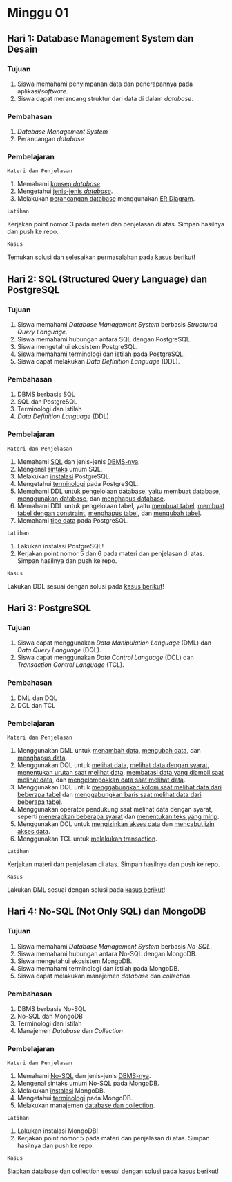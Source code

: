 # Minggu 01

## Hari 1: Database Management System dan Desain
### Tujuan
1. Siswa memahami penyimpanan data dan penerapannya pada aplikasi/*software*.
2. Siswa dapat merancang struktur dari data di dalam *database*.

### Pembahasan
1. *Database Management System*
2. Perancangan *database*

### Pembelajaran
```
Materi dan Penjelasan
```
1. Memahami [konsep *database*](https://en.wikipedia.org/wiki/Database).
2. Mengetahui [jenis-jenis *database*](https://www.javatpoint.com/types-of-databases).
3. Melakukan [perancangan database](https://en.wikipedia.org/wiki/Database_design) menggunakan [ER Diagram](https://www.tutorialspoint.com/dbms/er_diagram_representation.htm).

```
Latihan
```
Kerjakan point nomor 3 pada materi dan penjelasan di atas. Simpan hasilnya dan push ke repo.

```
Kasus
```
Temukan solusi dan selesaikan permasalahan pada [kasus berikut](../kasus/01-01.md)!

## Hari 2: SQL (Structured Query Language) dan PostgreSQL
### Tujuan
1. Siswa memahami *Database Management System* berbasis *Structured Query Language*.
2. Siswa memahami hubungan antara SQL dengan PostgreSQL.
3. Siswa mengetahui ekosistem PostgreSQL.
4. Siswa memahami terminologi dan istilah pada PostgreSQL.
5. Siswa dapat melakukan *Data Definition Language* (DDL).

### Pembahasan
1. DBMS berbasis SQL
2. SQL dan PostgreSQL
3. Terminologi dan Istilah
4. *Data Definition Language* (DDL)

### Pembelajaran
```
Materi dan Penjelasan
```
1. Memahami [SQL](https://en.wikipedia.org/wiki/SQL) dan jenis-jenis [DBMS-nya](https://db-engines.com/en/ranking/relational+dbms).
2. Mengenal [sintaks](https://www.tutorialspoint.com/sql/sql-syntax.htm) umum SQL.
3. Melakukan [instalasi](https://www.tutorialspoint.com/postgresql/postgresql_environment.htm) PostgreSQL.
4. Mengetahui [terminologi](https://www.postgresql.org/docs/13/glossary.html) pada PostgreSQL.
5. Memahami DDL untuk pengelolaan database, yaitu [membuat database](https://www.tutorialspoint.com/postgresql/postgresql_create_database.htm), [menggunakan database](https://www.tutorialspoint.com/postgresql/postgresql_select_database.htm), dan [menghapus database](https://www.tutorialspoint.com/postgresql/postgresql_select_database.htm).
6. Memahami DDL untuk pengelolaan tabel, yaitu [membuat tabel](https://www.tutorialspoint.com/postgresql/postgresql_create_table.htm), [membuat tabel dengan constraint](https://www.tutorialspoint.com/postgresql/postgresql_constraints.htm), [menghapus tabel](https://www.tutorialspoint.com/postgresql/postgresql_drop_table.htm), dan [mengubah tabel](https://www.tutorialspoint.com/postgresql/postgresql_alter_command.htm).
7. Memahami [tipe data](https://www.tutorialspoint.com/postgresql/postgresql_data_types.htm) pada PostgreSQL.

```
Latihan
```
1. Lakukan instalasi PostgreSQL!
2. Kerjakan point nomor 5 dan 6 pada materi dan penjelasan di atas. Simpan hasilnya dan push ke repo.

```
Kasus
```
Lakukan DDL sesuai dengan solusi pada [kasus berikut](../kasus/01-01.md)!

## Hari 3: PostgreSQL
### Tujuan
1. Siswa dapat menggunakan *Data Manipulation Language* (DML) dan *Data Query Language* (DQL).
2. Siswa dapat menggunakan *Data Control Language* (DCL) dan *Transaction Control Language* (TCL).

### Pembahasan
1. DML dan DQL
2. DCL dan TCL

### Pembelajaran
```
Materi dan Penjelasan
```
1. Menggunakan DML untuk [menambah data](https://www.tutorialspoint.com/postgresql/postgresql_insert_query.htm), [mengubah data](https://www.tutorialspoint.com/postgresql/postgresql_update_query.htm), dan [menghapus data](https://www.tutorialspoint.com/postgresql/postgresql_delete_query.htm).
2. Menggunakan DQL untuk [melihat data](https://www.tutorialspoint.com/postgresql/postgresql_select_query.htm), [melihat data dengan syarat](https://www.tutorialspoint.com/postgresql/postgresql_where_clause.htm), [menentukan urutan saat melihat data](https://www.tutorialspoint.com/postgresql/postgresql_order_by.htm), [membatasi data yang diambil saat melihat data](https://www.tutorialspoint.com/postgresql/postgresql_limit_clause.htm), dan [mengelompokkan data saat melihat data](https://www.tutorialspoint.com/postgresql/postgresql_group_by.htm).
3. Menggunakan DQL untuk [menggabungkan kolom saat melihat data dari beberapa tabel](https://www.tutorialspoint.com/postgresql/postgresql_using_joins.htm) dan [menggabungkan baris saat melihat data dari beberapa tabel](https://www.tutorialspoint.com/postgresql/postgresql_unions_clause.htm).
4. Menggunakan operator pendukung saat melihat data dengan syarat, seperti [menerapkan beberapa syarat](https://www.tutorialspoint.com/postgresql/postgresql_and_or_clauses.htm) dan [menentukan teks yang mirip](https://www.tutorialspoint.com/postgresql/postgresql_like_clause.htm).
5. Menggunakan DCL untuk [mengizinkan akses data](https://www.postgresqltutorial.com/postgresql-administration/postgresql-grant/) dan [mencabut izin akses data](https://www.postgresqltutorial.com/postgresql-administration/postgresql-revoke/).
6. Menggunakan TCL untuk [melakukan transaction](https://www.postgresqltutorial.com/postgresql-transaction/).

```
Latihan
```
Kerjakan materi dan penjelasan di atas. Simpan hasilnya dan push ke repo.

```
Kasus
```
Lakukan DML sesuai dengan solusi pada [kasus berikut](../kasus/01-01.md)!

## Hari 4: No-SQL (Not Only SQL) dan MongoDB
### Tujuan
1. Siswa memahami *Database Management System* berbasis *No-SQL*.
2. Siswa memahami hubungan antara No-SQL dengan MongoDB.
3. Siswa mengetahui ekosistem MongoDB.
4. Siswa memahami terminologi dan istilah pada MongoDB.
5. Siswa dapat melakukan manajemen *database* dan *collection*.

### Pembahasan
1. DBMS berbasis No-SQL
2. No-SQL dan MongoDB
3. Terminologi dan Istilah
4. Manajemen *Database* dan *Collection*

### Pembelajaran
```
Materi dan Penjelasan
```
1. Memahami [No-SQL](https://en.wikipedia.org/wiki/NoSQL) dan jenis-jenis [DBMS-nya](https://db-engines.com/en/ranking/document+store).
2. Mengenal [sintaks](https://www.mongodb.com/basics/examples) umum No-SQL pada MongoDB.
3. Melakukan [instalasi](https://www.mongodbtutorial.org/getting-started/install-mongodb/) MongoDB.
4. Mengetahui [terminologi](https://docs.mongodb.com/manual/reference/glossary/) pada MongoDB.
5. Melakukan manajemen [database dan collection](https://www.geeksforgeeks.org/mongodb-database-collection-and-document/).

```
Latihan
```
1. Lakukan instalasi MongoDB!
2. Kerjakan point nomor 5 pada materi dan penjelasan di atas. Simpan hasilnya dan push ke repo.

```
Kasus
```
Siapkan database dan collection sesuai dengan solusi pada [kasus berikut](../kasus/01-01.md)!
